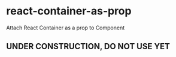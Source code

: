 # react-container-as-prop
Attach React Container as a prop to Component

## UNDER CONSTRUCTION, DO NOT USE YET